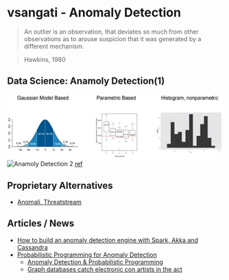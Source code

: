 # vsangati - Anomaly Detection
> An outlier is an observation, that deviates so much from other observations as to arouse suspicion that it was generated by a different mechanism.

> Hawkins, 1980

## Data Science: Anamoly Detection(1)
![Anamoly Detection 1](images/anamoly-detection-1.png)
![Anamoly Detection 2](anamoly-detection-2.jpg)
[ref](https://www.oreilly.com/learning/how-to-build-an-anomaly-detection-engine-with-spark-akka-and-cassandra)


## Proprietary Alternatives
- [Anomali, Threatstream](https://www.anomali.com/)

## Articles / News
- [How to build an anomaly detection engine with Spark, Akka and Cassandra](https://www.oreilly.com/learning/how-to-build-an-anomaly-detection-engine-with-spark-akka-and-cassandra)
- [Probabilistic Programming for Anomaly Detection](http://blog.fastforwardlabs.com/post/143792498983/probabilistic-programming-for-anomaly-detection)
  - [Anomaly Detection & Probabilistic Programming](https://github.com/fastforwardlabs/anomaly_detection/blob/master/Anomaly%20Detection%20Post.ipynb)
  - [Graph databases catch electronic con artists in the act](http://www.ibmbigdatahub.com/blog/graph-databases-catch-electronic-con-artists-act)
